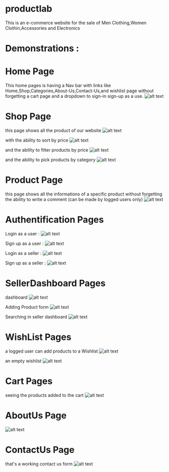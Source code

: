 # productlab
This is an e-commerce website for the sale of Men Clothing,Women Clothin,Accessories and Electronics

# Demonstrations :

# Home Page 

This home pages is having a Nav bar with links like Home,Shop,Categories,About-Us,Contact-Us,and wishlist page without forgetting a cart page and a dropdown to sign-in sign-up as a use.
![alt text](https://github.com/MeedMn/productlab/blob/1ff46d5b5b0e9db7fc76bbf0c29c1685c7e0d236/static/dist/img/screeshots/homepage.png)

# Shop Page 

this page shows all the product of our website 
![alt text](https://github.com/MeedMn/productlab/blob/1ff46d5b5b0e9db7fc76bbf0c29c1685c7e0d236/static/dist/img/screeshots/Shop.png)

with the ability to sort by price
![alt text](https://github.com/MeedMn/productlab/blob/1ff46d5b5b0e9db7fc76bbf0c29c1685c7e0d236/static/dist/img/screeshots/shopSortedByPrice.png)

and the ability to filter products by price
![alt text](https://github.com/MeedMn/productlab/blob/1ff46d5b5b0e9db7fc76bbf0c29c1685c7e0d236/static/dist/img/screeshots/shopFilterdByPrice.png)

and the ability to pick products by category
![alt text](https://github.com/MeedMn/productlab/blob/1ff46d5b5b0e9db7fc76bbf0c29c1685c7e0d236/static/dist/img/screeshots/menClothing.png)

# Product Page

this page shows all the informations of a specific product without forgetting the ability to write a comment (can be made by logged users only)
![alt text](https://github.com/MeedMn/productlab/blob/1ff46d5b5b0e9db7fc76bbf0c29c1685c7e0d236/static/dist/img/screeshots/ProductDetails.png)

# Authentification Pages 

Login as a user :
![alt text](https://github.com/MeedMn/productlab/blob/1ff46d5b5b0e9db7fc76bbf0c29c1685c7e0d236/static/dist/img/screeshots/LoginUser.png)

Sign up as a user :
![alt text](https://github.com/MeedMn/productlab/blob/1ff46d5b5b0e9db7fc76bbf0c29c1685c7e0d236/static/dist/img/screeshots/SignUpUser.png)

Login as a seller :
![alt text](https://github.com/MeedMn/productlab/blob/1ff46d5b5b0e9db7fc76bbf0c29c1685c7e0d236/static/dist/img/screeshots/LoginSeller.png)

Sign up as a seller :
![alt text](https://github.com/MeedMn/productlab/blob/1ff46d5b5b0e9db7fc76bbf0c29c1685c7e0d236/static/dist/img/screeshots/SignUpSeller.png)

# SellerDashboard Pages

dashboard
![alt text](https://github.com/MeedMn/productlab/blob/1ff46d5b5b0e9db7fc76bbf0c29c1685c7e0d236/static/dist/img/screeshots/Dashboard.png)

Adding Product form
![alt text](https://github.com/MeedMn/productlab/blob/1ff46d5b5b0e9db7fc76bbf0c29c1685c7e0d236/static/dist/img/screeshots/AddProduct.png)

Searching in seller dashboard
![alt text](https://github.com/MeedMn/productlab/blob/1ff46d5b5b0e9db7fc76bbf0c29c1685c7e0d236/static/dist/img/screeshots/searchInDashboard.png)

# WishList Pages

a logged user can add products to a Wishlist
![alt text](https://github.com/MeedMn/productlab/blob/1ff46d5b5b0e9db7fc76bbf0c29c1685c7e0d236/static/dist/img/screeshots/wishlist.png)

an empty wishlist
![alt text](https://github.com/MeedMn/productlab/blob/1ff46d5b5b0e9db7fc76bbf0c29c1685c7e0d236/static/dist/img/screeshots/EmptyWishlist.png)

# Cart Pages

seeing the products added to the cart
![alt text](https://github.com/MeedMn/productlab/blob/1ff46d5b5b0e9db7fc76bbf0c29c1685c7e0d236/static/dist/img/screeshots/ShoppingCart.png)

# AboutUs Page

![alt text](https://github.com/MeedMn/productlab/blob/1ff46d5b5b0e9db7fc76bbf0c29c1685c7e0d236/static/dist/img/screeshots/AboutUs.png)

# ContactUs Page

that's a working contact us form
![alt text](https://github.com/MeedMn/productlab/blob/1ff46d5b5b0e9db7fc76bbf0c29c1685c7e0d236/static/dist/img/screeshots/ContactUs.png)
